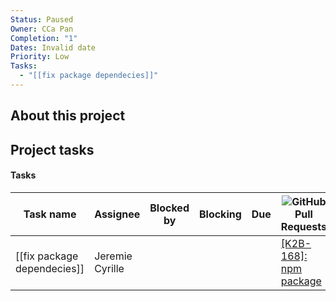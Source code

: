 ```yaml
---
Status: Paused
Owner: CCa Pan
Completion: "1"
Dates: Invalid date
Priority: Low
Tasks:
  - "[[fix package dependecies]]"
---
```

## About this project

  

## Project tasks

#### Tasks

|Task name|Assignee|Blocked by|Blocking|Due|![](https://www.notion.so/icons/branch-merge_gray.svg)GitHub Pull Requests|Parent-task|Priority|![](https://www.notion.so/icons/target_gray.svg)Project|Status|![](https://www.notion.so/icons/list-indent_gray.svg)Sub-tasks|Summary|![](https://www.notion.so/icons/tag_gray.svg)Tags|Task ID|
|---|---|---|---|---|---|---|---|---|---|---|---|---|---|
|[[fix package dependecies]]|Jeremie Cyrille||||[[K2B-168]: npm package](https://github.com/ka2b/website/pull/595)||High|[[Site Vitrine]]|Done||||K2B-168|